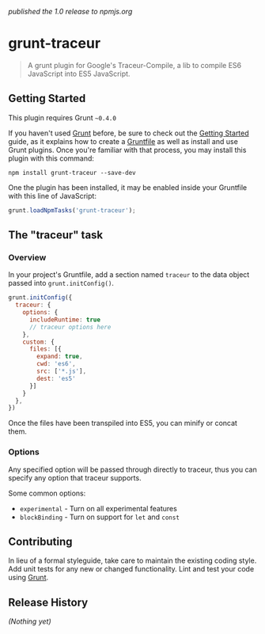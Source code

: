 _published the 1.0 release to npmjs.org_
# grunt-traceur

> A grunt plugin for Google's Traceur-Compile, a lib to compile ES6 JavaScript into ES5 JavaScript.

## Getting Started
This plugin requires Grunt `~0.4.0`

If you haven't used [Grunt](http://gruntjs.com/) before, be sure to check out the [Getting Started](http://gruntjs.com/getting-started) guide, as it explains how to create a [Gruntfile](http://gruntjs.com/sample-gruntfile) as well as install and use Grunt plugins. Once you're familiar with that process, you may install this plugin with this command:

```shell
npm install grunt-traceur --save-dev
```

One the plugin has been installed, it may be enabled inside your Gruntfile with this line of JavaScript:

```js
grunt.loadNpmTasks('grunt-traceur');
```

## The "traceur" task

### Overview
In your project's Gruntfile, add a section named `traceur` to the data object passed into `grunt.initConfig()`.

```js
grunt.initConfig({
  traceur: {
    options: {
      includeRuntime: true
      // traceur options here
    },
    custom: {
      files: [{
        expand: true,
        cwd: 'es6',
        src: ['*.js'],
        dest: 'es5'
      }]
    }
  },
})
```
Once the files have been transpiled into ES5, you can minify or concat them.

### Options

Any specified option will be passed through directly to traceur, thus you can specify any option that traceur supports.

Some common options:

* `experimental` - Turn on all experimental features
* `blockBinding` - Turn on support for `let` and `const`

## Contributing
In lieu of a formal styleguide, take care to maintain the existing coding style. Add unit tests for any new or changed functionality. Lint and test your code using [Grunt](http://gruntjs.com/).

## Release History
_(Nothing yet)_
